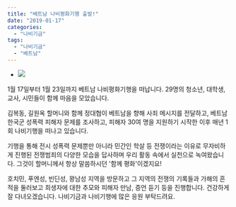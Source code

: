```yaml
---
title: "베트남 나비평화기행 출발!"
date: "2019-01-17"
categories: 
  - "나비기금"
tags: 
  - "나비기금"
  - "베트남"
---
```


- ![](https://womenandwar.net/kr/wp-content/uploads/2019/01/49899503_2253681447996189_6311684806337888256_o-1024x768.jpg)
    

1월 17일부터 1월 23일까지 베트남 나비평화기행을 떠납니다. 29명의 청소년, 대학생, 교사, 시민들이 함께 마음을 모았습니다.

김복동, 길원옥 할머니와 함께 정대협이 베트남을 향해 사죄 메시지를 전달하고, 베트남 한국군 성폭력 피해자 문제를 조사하고, 피해자 30여 명을 지원하기 시작한 이후 매년 1회 나비기행을 떠나고 있습니다.

기행을 통해 전시 성폭력 문제뿐만 아니라 민간인 학살 등 전쟁이라는 이유로 무자비하게 진행된 전쟁범죄의 다양한 모습을 답사하며 우리 활동 속에서 실천으로 녹여왔습니다. 그것이 할머니께서 항상 말씀하시던 '함께 평화'이겠지요!

호치민, 푸엔성, 빈딘성, 꽝남성 지역을 방문하고 그 지역의 전쟁의 기록들과 가해의 흔적을 둘러보고 희생자에 대한 추모와 피해자 만남, 증언 듣기 등을 진행합니다. 건강하게 잘 다녀오겠습니다. 나비기금과 나비기행에 많은 응원 부탁드려요.
